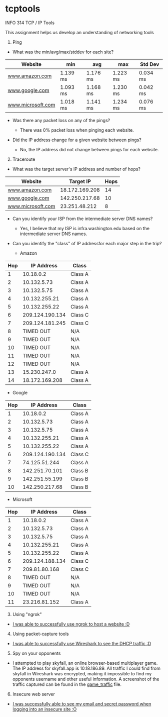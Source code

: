 # tcptools
INFO 314 TCP / IP Tools

This assignment helps us develop an understanding of networking tools

1. Ping
- What was the min/avg/max/stddev for each site?

|      Website      |    min   |    avg   |    max   | Std Dev  |
|-------------------|----------|----------|----------|----------|
|   www.amazon.com  | 1.139 ms | 1.176 ms | 1.223 ms | 0.034 ms |
|   www.google.com  | 1.093 ms | 1.168 ms | 1.230 ms | 0.042 ms |
| www.microsoft.com | 1.018 ms | 1.141 ms | 1.234 ms | 0.076 ms |

- Was there any packet loss on any of the pings?
  - There was 0% packet loss when pinging each website.
  
- Did the IP address change for a given website between pings?
  - No, the IP address did not change between pings for each website.
  
  
2. Traceroute
- What was the target server's IP address and number of hops?
  
|      Website      |    Target IP   | Hops |
|-------------------|----------------|------|
|   www.amazon.com  | 18.172.169.208 |  14  |
|   www.google.com  | 142.250.217.68 |  10  |
| www.microsoft.com | 23.251.48.212  |   8  |

- Can you identify your ISP from the intermediate server DNS names?
  - Yes, I believe that my ISP is infra.washington.edu based on the intermediate server DNS names.

- Can you identify the "class" of IP addressfor each major step in the trip?

  - Amazon 

| Hop |    IP Address   |  Class  |
|-----|-----------------|---------|
|  1  |    10.18.0.2    | Class A |
|  2  |   10.132.5.73   | Class A |
|  3  |   10.132.5.75   | Class A |
|  4  |  10.132.255.21  | Class A |
|  5  |  10.132.255.22  | Class A |
|  6  | 209.124.190.134 | Class C |
|  7  | 209.124.181.245 | Class C |
|  8  |     TIMED OUT   |   N/A   |
|  9  |     TIMED OUT   |   N/A   |
| 10  |     TIMED OUT   |   N/A   |
| 11  |     TIMED OUT   |   N/A   |
| 12  |     TIMED OUT   |   N/A   |
| 13  |   15.230.247.0  | Class A |
| 14  |  18.172.169.208 | Class A |

- Google

| Hop |    IP Address   |  Class  |
|-----|-----------------|---------|
|  1  |    10.18.0.2    | Class A |
|  2  |   10.132.5.73   | Class A |
|  3  |   10.132.5.75   | Class A |
|  4  |  10.132.255.21  | Class A |
|  5  |  10.132.255.22  | Class A |
|  6  | 209.124.190.134 | Class C |
|  7  |  74.125.51.244  | Class A |
|  8  |  142.251.70.101 | Class B |
|  9  |  142.251.55.199 | Class B |
| 10  |  142.250.217.68 | Class B |

- Microsoft

| Hop |    IP Address   |  Class  |
|-----|-----------------|---------|
|  1  |    10.18.0.2    | Class A |
|  2  |   10.132.5.73   | Class A |
|  3  |   10.132.5.75   | Class A |
|  4  |  10.132.255.21  | Class A |
|  5  |  10.132.255.22  | Class A |
|  6  | 209.124.188.134 | Class C |
|  7  |  209.81.80.168  | Class C |
|  8  |     TIMED OUT   |   N/A   |
|  9  |     TIMED OUT   |   N/A   |
| 10  |     TIMED OUT   |   N/A   |
| 11  |  23.216.81.152  | Class A |

3. Using "ngrok"
- [I was able to successfully use ngrok to host a website :D](ngrok.png)

4. Using packet-capture tools
- [I was able to successfully use Wireshark to see the DHCP traffic :D](DHCP.png)

5. Spy on your opponents
- I attempted to play skyfall, an online browser-based multiplayer game. The IP address for skyfall.app is 10.18.186.89. All traffic I could find from skyfall in Wireshark was encrypted, making it impossible to find my opponents username and other useful information. A screenshot of the traffic captured can be found in the [game_traffic](game_traffic.png) file.

6. Insecure web server
- [I was successfully able to see my email and secret password when logging into an insecure site :O](insecure_site.png)
